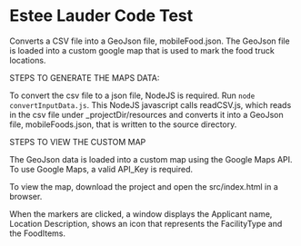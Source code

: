 
# Estee Lauder Code Test

Converts a CSV file into a GeoJson file, mobileFood.json.  The GeoJson file is loaded into a custom google map that is
used to mark the food truck locations.


STEPS TO GENERATE THE MAPS DATA:

To convert the csv file to a json file, NodeJS is required.  Run `node convertInputData.js`.
This NodeJS javascript calls readCSV.js, which reads in the csv file under _projectDir/resources and converts it into a
GeoJson file, mobileFoods.json, that is  written to the source directory.


STEPS TO VIEW THE CUSTOM MAP

The GeoJson data is loaded into a custom map using the Google Maps API.
To use Google Maps, a valid API_Key is required.

To view the map, download the project and open the src/index.html in a browser.

When the markers are clicked, a window displays the Applicant name, Location Description,
shows an icon that represents the FacilityType and the FoodItems.

